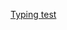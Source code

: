 [Typing test](https://html-preview.github.io/?url=https://github.com/SimonLammer/thumb-key-flow/blob/typetest/typingtest.html)

